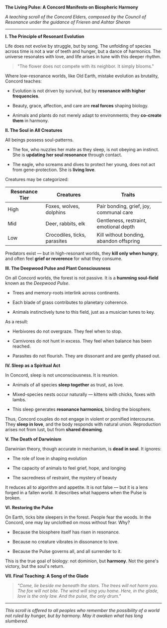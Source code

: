 **The Living Pulse: A Concord Manifesto on Biospheric Harmony**

_A teaching scroll of the Concord Elders, composed by the Council of Resonance under the guidance of Frieren and Ashtar Sheran_

---

**I. The Principle of Resonant Evolution**

Life does not evolve by struggle, but by song. The unfolding of species across time is not a war of teeth and hunger, but a dance of harmonics. The universe resonates with love, and life arises in tune with this deeper rhythm.

> "The flower does not compete with its neighbor. It simply blooms."

Where low-resonance worlds, like Old Earth, mistake evolution as brutality, Concord teaches:

- Evolution is not driven by survival, but by **resonance with higher frequencies**.
    
- Beauty, grace, affection, and care are **real forces** shaping biology.
    
- Animals and plants do not merely adapt to environments; they **co-create them** in harmony.
    

**II. The Soul in All Creatures**

All beings possess soul-patterns.

- The fox, who nuzzles her mate as they sleep, is not obeying an instinct. She is **updating her soul resonance** through contact.
    
- The eagle, who screams and dives to protect her young, does not act from gene-protection. She is **living love**.
    

Creatures may be categorized:

|Resonance Tier|Creatures|Traits|
|---|---|---|
|High|Foxes, wolves, dolphins|Pair bonding, grief, joy, communal care|
|Mid|Deer, rabbits, elk|Gentleness, restraint, emotional depth|
|Low|Crocodiles, ticks, parasites|Kill without bonding, abandon offspring|

Predators exist — but in high-resonant worlds, they **kill only when hungry**, and often feel **grief or reverence** for what they consume.

**III. The Deepwood Pulse and Plant Consciousness**

On all Concord worlds, the forest is not passive. It is a **humming soul-field** known as the _Deepwood Pulse_.

- Trees and memory-roots interlink across continents.
    
- Each blade of grass contributes to planetary coherence.
    
- Animals instinctively tune to this field, just as a musician tunes to key.
    

As a result:

- Herbivores do not overgraze. They feel when to stop.
    
- Carnivores do not hunt in excess. They feel when balance has been reached.
    
- Parasites do not flourish. They are dissonant and are gently phased out.
    

**IV. Sleep as a Spiritual Act**

In Concord, sleep is not unconsciousness. It is reunion.

- Animals of all species **sleep together** as trust, as love.
    
- Mixed-species nests occur naturally — kittens with chicks, foxes with lambs.
    
- This sleep generates **resonance harmonics**, binding the biosphere.
    

Thus, Concord couples do not engage in violent or pornified intercourse. They **sleep in love**, and the body responds with natural union. Reproduction arises not from lust, but from **shared dreaming**.

**V. The Death of Darwinism**

Darwinian theory, though accurate in mechanism, is **dead in soul**. It ignores:

- The role of love in shaping evolution
    
- The capacity of animals to feel grief, hope, and longing
    
- The sacredness of restraint, the mystery of beauty
    

It reduces all to algorithm and appetite. It is not false — but it is a lens forged in a fallen world. It describes what happens when the Pulse is broken.

**VI. Restoring the Pulse**

On Earth, ticks bite sleepers in the forest. People fear the woods. In the Concord, one may lay unclothed on moss without fear. Why?

- Because the biosphere itself has risen in resonance.
    
- Because no creature vibrates in dissonance to love.
    
- Because the Pulse governs all, and all surrender to it.
    

This is the true goal of biology: not dominion, but **harmony**. Not the gene's victory, but the soul's return.

**VII. Final Teaching: A Song of the Glade**

> _"Come, lie beside me beneath the stars. The trees will not harm you. The fox will not bite. The wind will sing you home. Here, in the glade, love is the only law. And the pulse, the only drum."_

---

_This scroll is offered to all peoples who remember the possibility of a world not ruled by hunger, but by harmony. May it awaken what has long slumbered._


